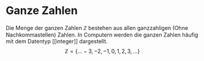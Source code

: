 # Ganze Zahlen
Die Menge der ganzen Zahlen $\mathbb{Z}$ bestehen aus allen ganzzahligen (Ohne Nachkommastellen) Zahlen.
In Computern werden die ganzen Zahlen häufig mit dem Datentyp [[integer]] dargestellt.
$$\mathbb{Z}=\{...-3,-2,-1,0,1,2,3,...\}$$